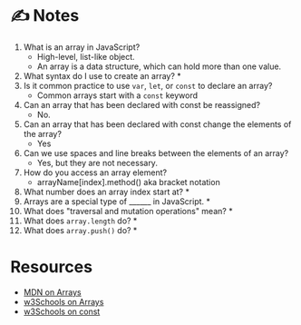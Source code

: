 # ✍️ Notes

1. What is an array in JavaScript?
    * High-level, list-like object.
    * An array is a data structure, which can hold more than one value.
2. What syntax do I use to create an array?
    * 
3. Is it common practice to use `var`, `let`, or `const` to declare an array?
    * Common arrays start with a `const` keyword
4. Can an array that has been declared with const be reassigned?
    * No.
5. Can an array that has been declared with const change the elements of the array?
    * Yes
6. Can we use spaces and line breaks between the elements of an array?
    * Yes, but they are not necessary.
7. How do you access an array element?
    * arrayName[index].method() aka bracket notation
8. What number does an array index start at?
    *
9. Arrays are a special type of ______ in JavaScript.
    * 
10. What does "traversal and mutation operations" mean?
    * 
11. What does `array.length` do?
    * 
12. What does `array.push()` do?
    * 

# Resources
- [MDN on Arrays](https://developer.mozilla.org/en-US/docs/Web/JavaScript/Reference/Global_Objects/Array)
- [w3Schools on Arrays](https://www.w3schools.com/js/js_arrays.asp)
- [w3Schools on const](https://www.w3schools.com/js/js_array_const.asp)